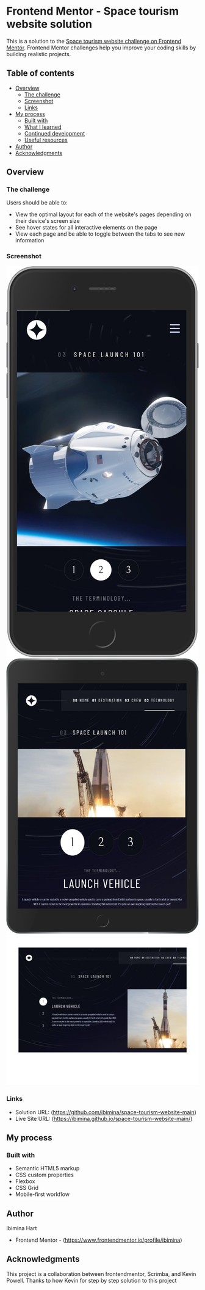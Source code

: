# Frontend Mentor - Space tourism website solution

This is a solution to the [Space tourism website challenge on Frontend Mentor](https://www.frontendmentor.io/challenges/space-tourism-multipage-website-gRWj1URZ3). Frontend Mentor challenges help you improve your coding skills by building realistic projects. 

## Table of contents

- [Overview](#overview)
  - [The challenge](#the-challenge)
  - [Screenshot](#screenshot)
  - [Links](#links)
- [My process](#my-process)
  - [Built with](#built-with)
  - [What I learned](#what-i-learned)
  - [Continued development](#continued-development)
  - [Useful resources](#useful-resources)
- [Author](#author)
- [Acknowledgments](#acknowledgments)


## Overview

### The challenge

Users should be able to:

- View the optimal layout for each of the website's pages depending on their device's screen size
- See hover states for all interactive elements on the page
- View each page and be able to toggle between the tabs to see new information

### Screenshot

![iphone](technology.html(iPhone%206_7_8%20Plus).png)
![ipad](technology.htmliPad.png)
![nest](NestHubMax.png)

### Links

- Solution URL: (https://github.com/ibimina/space-tourism-website-main)
- Live Site URL: (https://ibimina.github.io/space-tourism-website-main/)

## My process

### Built with

- Semantic HTML5 markup
- CSS custom properties
- Flexbox
- CSS Grid
- Mobile-first workflow


## Author

Ibimina Hart
- Frontend Mentor - (https://www.frontendmentor.io/profile/ibimina)


## Acknowledgments
This project is a collaboration between frontendmentor, Scrimba, and Kevin Powell. Thanks to how Kevin for step by step solution to this project



